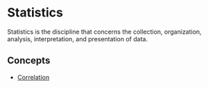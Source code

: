 # Statistics

Statistics is the discipline that concerns the collection, organization, analysis, interpretation, and presentation of data.

## Concepts

- [Correlation](./correlation.md)
